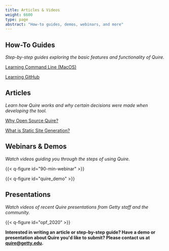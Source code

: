 ```yaml
---
title: Articles & Videos
weight: 6600
type: page
abstract: "How-to guides, demos, webinars, and more"
---
```


## How-To Guides

*Step-by-step guides exploring the basic features and functionality of Quire.*

[Learning Command Line (MacOS)](/learn/command-line/)

[Learning GitHub](/learn/github/)


## Articles

*Learn how Quire works and why certain decisions were made when developing the tool.*

[Why Open Source Quire?](/about/open-source/)

[What is Static Site Generation?](/about/how-it-works)


## Webinars & Demos

*Watch videos guiding you through the steps of using Quire.*

{{< q-figure id="90-min-webinar" >}}

{{< q-figure id="quire_demo" >}}


## Presentations

*Watch videos of recent Quire presentations from Getty staff and the community.*

{{< q-figure id="opf_2020" >}}

**Interested in writing an article or step-by-step guide? Have a demo or presentation about Quire you'd like to submit? Please contact us at quire@getty.edu.**
